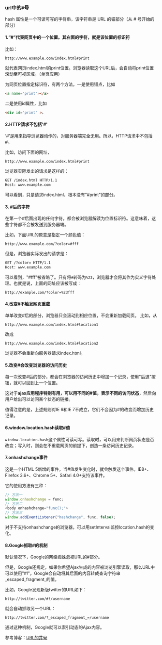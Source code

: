 ### url中的`#`号

hash 属性是一个可读可写的字符串，该字符串是 URL 的锚部分（从 # 号开始的部分）

#### 1.“#”代表网页中的一个位置。其右面的字符，就是该位置的标识符

比如：​                  

```html
http://www.example.com/index.html#print
```

就代表网页index.html的print位置。浏览器读取这个URL后，会自动将print位置滚动至可视区域。（单页应用）

为网页位置指定标识符，有两个方法。一是使用锚点，比如

```html
<a name="print"></a>
```

二是使用id属性，比如  

```html
<div id="print" >。
```

#### 2.HTTP请求不包括'#'

‘#’是用来指导浏览器动作的，对服务器端完全无用。所以，HTTP请求中不包括#。

比如，访问下面的网址，

```
http://www.example.com/index.html#print
```

浏览器实际发出的请求是这样的：

```html
GET /index.html HTTP/1.1
Host: www.example.com
```

可以看到，只是请求index.html，根本没有"#print"的部分。

#### 3. #后的字符

在第一个#后面出现的任何字符，都会被浏览器解读为位置标识符。这意味着，这些字符都不会被发送到服务器端。

比如，下面URL的原意是指定一个颜色值：​           

```
http://www.example.com/?color=#fff
```

但是，浏览器实际发出的请求是：

```html
GET /?color= HTTP/1.1
Host: www.example.com
```

可以看到，"#fff"被省略了。只有将`#`转码为`%23`，浏览器才会将其作为实义字符处理。也就是说，上面的网址应该被写成：

```
http://example.com/?color=%23fff
```

#### 4.改变#不触发网页重载

单单改变#后的部分，浏览器只会滚动到相应位置，不会重新加载网页。
比如，从​                 

```
http://www.example.com/index.html#location1
```

改成

```
http://www.example.com/index.html#location2
```

浏览器不会重新向服务器请求index.html。

#### 5.改变#会改变浏览器的访问历史

每一次改变#后的部分，都会在浏览器的访问历史中增加一个记录，使用"后退"按钮，就可以回到上一个位置。

这对于**ajax应用程序特别有用，可以用不同的#值，表示不同的访问状态**，然后向用户给出可以访问某个状态的链接。

值得注意的是，上述规则对IE 6和IE 7不成立，它们不会因为#的改变而增加历史记录。

#### 6.window.location.hash读取#值

`window.location.hash`这个属性可读可写。读取时，可以用来判断网页状态是否改变；写入时，则会在不重载网页的前提下，创造一条访问历史记录。

#### 7.onhashchange事件

这是一个HTML 5新增的事件，当#值发生变化时，就会触发这个事件。IE8+、Firefox 3.6+、Chrome 5+、Safari 4.0+支持该事件。

它的使用方法有三种： 

```javascript
// 方法一
window.onhashchange = func;
// 方法二
<body onhashchange="func();">
// 方法三
window.addEventListener("hashchange", func, false);
```

对于不支持onhashchange的浏览器，可以用setInterval监控location.hash的变化。

#### 8.Google抓取#的机制

默认情况下，Google的网络蜘蛛忽视URL的#部分。

但是，Google还规定，如果你希望Ajax生成的内容被浏览引擎读取，那么URL中可以使用"#!"，Google会自动将其后面的内容转成查询字符串_escaped_fragment_的值。

比如，Google发现新版twitter的URL如下：

```
http://twitter.com/#!/username
```

就会自动抓取另一个URL：

```
http://twitter.com/?_escaped_fragment_=/username
```

通过这种机制，Google就可以索引动态的Ajax内容。

参考博客：[URL的井号](https://ruanyifeng.com/blog/2011/03/url_hash.html)